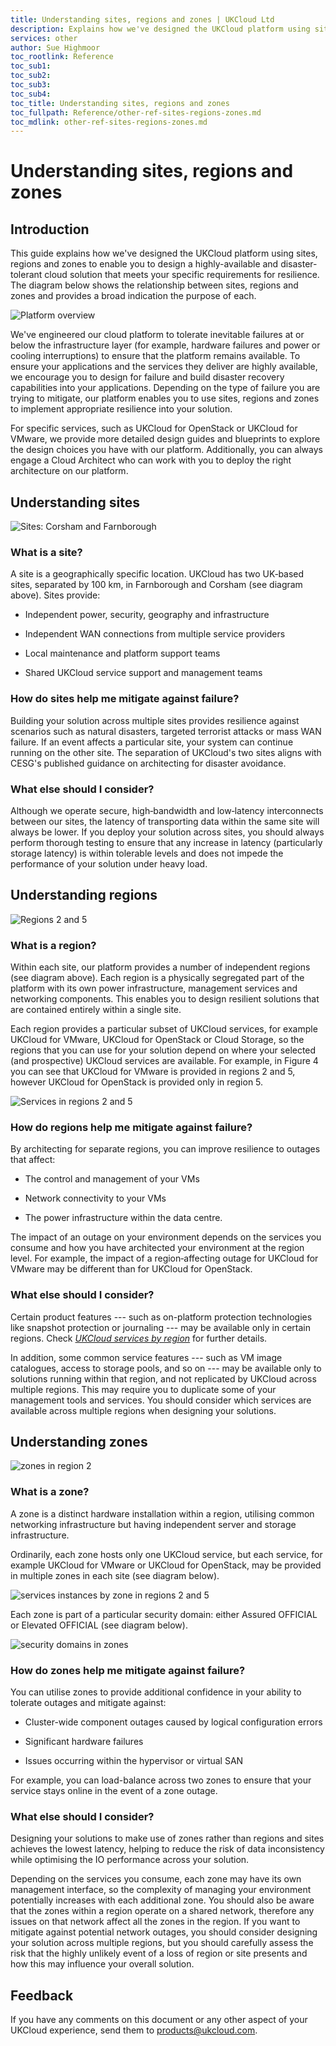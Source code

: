 ```yaml
---
title: Understanding sites, regions and zones | UKCloud Ltd
description: Explains how we've designed the UKCloud platform using sites, regions and zones to enable you to design a highly-available and disaster-tolerant cloud solution
services: other
author: Sue Highmoor
toc_rootlink: Reference
toc_sub1: 
toc_sub2:
toc_sub3:
toc_sub4:
toc_title: Understanding sites, regions and zones
toc_fullpath: Reference/other-ref-sites-regions-zones.md
toc_mdlink: other-ref-sites-regions-zones.md
---
```


# Understanding sites, regions and zones

## Introduction

This guide explains how we've designed the UKCloud platform using sites, regions and zones to enable you to design a highly-available and disaster-tolerant cloud solution that meets your specific requirements for resilience. The diagram below shows the relationship between sites, regions and zones and provides a broad indication the purpose of each.

![Platform overview](images/fig1_platform_overview.png)

We've engineered our cloud platform to tolerate inevitable failures at or below the infrastructure layer (for example, hardware failures and power or cooling interruptions) to ensure that the platform remains available. To ensure your applications and the services they deliver are highly available, we encourage you to design for failure and build disaster recovery capabilities into your applications. Depending on the type of failure you are trying to mitigate, our platform enables you to use sites, regions and zones to implement appropriate resilience into your solution.

For specific services, such as UKCloud for OpenStack or UKCloud for VMware, we provide more detailed design guides and blueprints to explore the design choices you have with our platform. Additionally, you can always engage a Cloud Architect who can work with you to deploy the right architecture on our platform.

## Understanding sites

![Sites: Corsham and Farnborough](images/fig2_sites.png)

### What is a site?

A site is a geographically specific location. UKCloud has two UK‑based sites, separated by 100 km, in Farnborough and Corsham (see diagram above). Sites provide:

- Independent power, security, geography and infrastructure

- Independent WAN connections from multiple service providers

- Local maintenance and platform support teams

- Shared UKCloud service support and management teams

### How do sites help me mitigate against failure?

Building your solution across multiple sites provides resilience against scenarios such as natural disasters, targeted terrorist attacks or mass WAN failure. If an event affects a particular site, your system can continue running on the other site. The separation of UKCloud's two sites aligns with CESG's published guidance on architecting for disaster avoidance.

### What else should I consider?

Although we operate secure, high‑bandwidth and low‑latency interconnects between our sites, the latency of transporting data within the same site will always be lower. If you deploy your solution across sites, you should always perform thorough testing to ensure that any increase in latency (particularly storage latency) is within tolerable levels and does not impede the performance of your solution under heavy load.

## Understanding regions

![Regions 2 and 5](images/fig3_regions.png)

### What is a region?

Within each site, our platform provides a number of independent regions (see diagram above). Each region is a physically segregated part of the platform with its own power infrastructure, management services and networking components. This enables you to design resilient solutions that are contained entirely within a single site.

Each region provides a particular subset of UKCloud services, for example UKCloud for VMware, UKCloud for OpenStack or Cloud Storage, so the regions that you can use for your solution depend on where your selected (and prospective) UKCloud services are available. For example, in Figure 4 you can see that UKCloud for VMware is provided in regions 2 and 5, however UKCloud for OpenStack is provided only in region 5.

![Services in regions 2 and 5](images/fig4_services_in_regions.png)

### How do regions help me mitigate against failure?

By architecting for separate regions, you can improve resilience to outages that affect:

- The control and management of your VMs

- Network connectivity to your VMs

- The power infrastructure within the data centre.

The impact of an outage on your environment depends on the services you consume and how you have architected your environment at the region level. For example, the impact of a region‑affecting outage for UKCloud for VMware may be different than for UKCloud for OpenStack.

### What else should I consider?

Certain product features --- such as on-platform protection technologies like snapshot protection or journaling --- may be available only in certain regions. Check [*UKCloud services by region*](other-ref-services-by-region.md) for further details.

In addition, some common service features --- such as VM image catalogues, access to storage pools, and so on --- may be available only to solutions running within that region, and not replicated by UKCloud across multiple regions. This may require you to duplicate some of your management tools and services. You should consider which services are available across multiple regions when designing your solutions.

## Understanding zones

![zones in region 2](images/fig5_zones.png)

### What is a zone?

A zone is a distinct hardware installation within a region, utilising common networking infrastructure but having independent server and storage infrastructure.

Ordinarily, each zone hosts only one UKCloud service, but each service, for example UKCloud for VMware or UKCloud for OpenStack, may be provided in multiple zones in each site (see diagram below).

![services instances by zone in regions 2 and 5](images/fig6_services_in_zones.png)

Each zone is part of a particular security domain: either Assured OFFICIAL or Elevated OFFICIAL (see diagram below).

![security domains in zones](images/fig7_security_domains.png)

### How do zones help me mitigate against failure?

You can utilise zones to provide additional confidence in your ability to tolerate outages and mitigate against:

- Cluster-wide component outages caused by logical configuration errors

- Significant hardware failures

- Issues occurring within the hypervisor or virtual SAN

For example, you can load-balance across two zones to ensure that your service stays online in the event of a zone outage.

### What else should I consider?

Designing your solutions to make use of zones rather than regions and sites achieves the lowest latency, helping to reduce the risk of data inconsistency while optimising the IO performance across your solution.

Depending on the services you consume, each zone may have its own management interface, so the complexity of managing your environment potentially increases with each additional zone. You should also be aware that the zones within a region operate on a shared network, therefore any issues on that network affect all the zones in the region. If you want to mitigate against potential network outages, you should consider designing your solution across multiple regions, but you should carefully assess the risk that the highly unlikely event of a loss of region or site presents and how this may influence your overall solution.

## Feedback

If you have any comments on this document or any other aspect of your UKCloud experience, send them to <products@ukcloud.com>.
